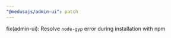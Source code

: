 ```yaml
---
"@medusajs/admin-ui": patch
---
```


fix(admin-ui): Resolve `node-gyp` error during installation with npm
